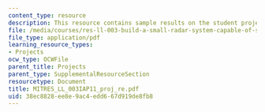 ```yaml
---
content_type: resource
description: This resource contains sample results on the student projects.
file: /media/courses/res-ll-003-build-a-small-radar-system-capable-of-sensing-range-doppler-and-synthetic-aperture-radar-imaging-january-iap-2011/38ec8828ee8e9ac4edd667d919de8fb8_MITRES_LL_003IAP11_proj_re.pdf
file_type: application/pdf
learning_resource_types:
- Projects
ocw_type: OCWFile
parent_title: Projects
parent_type: SupplementalResourceSection
resourcetype: Document
title: MITRES_LL_003IAP11_proj_re.pdf
uid: 38ec8828-ee8e-9ac4-edd6-67d919de8fb8
---
```

